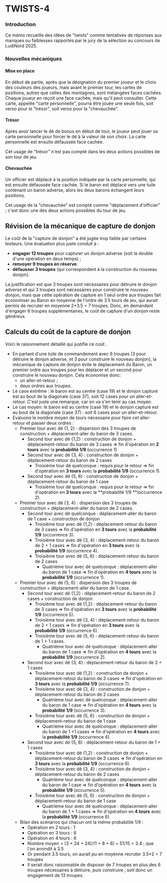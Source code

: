 # TWISTS-4

### Introduction

Ce mémo recueille des idées de "twists" comme tentatives de réponses aux manques ou faiblesses rapportés par le jury de la sélection au concours de LudiNord 2025.

### Nouvelles mécaniques

#### Mise en place

En début de partie, après que la désignation du premier joueur et le choix des couleurs des joueurs, mais avant le premier tour, les cartes de positions, autres que celles des montagnes, sont mélangées faces cachées. Chaque joueur en reçoit une face cachée, mais qu'il peut consulter. Cette carte, appelée "carte personnelle", pourra être jouée une seule fois, soit verso pour le "trésor", soit verso pour la "chevauchée".

#### Trésor

Après avoir lancer le dé de bonus en début de tour, le joueur peut jouer sa carte personnelle pour forcer le dé à la valeur de son choix. La carte personnelle est ensuite défaussée face cachée.

Cet usage de "trésor" n'est pas compté dans les deux actions possibles de son tour de jeu.

#### Chevauchée

Un officier est déplacé à la position indiquée par la carte personnelle, qui est ensuite défaussée face cachée. Si le baron est déplacé vers une tuile contenant un baron adverse, alors les deux barons échangent leurs positions.

Cet usage de la "chevauchée" est compté comme "déplacement d'officier" ; c'est donc une des deux actions possibles du tour de jeu.

## Révision de la mécanique de capture de donjon

Le coût de la "capture de donjon" a été jugée trop faible par certains testeurs. Une évaluation plus juste conduit à :

- **engager 12 troupes** pour capturer un donjon adverse (soit le double d'une opération en deux temps) ;
- **renvoyer 9 troupes en réserve**.
- **défausser 3 troupes** (qui correspondent à la construction du nouveau donjon).

La justification est que 3 troupes sont nécessaires pour détruire le donjon adverse et qui 3 troupes sont nécessaires pour construire le nouveau donjon, mais que cette opération de capture en 1 seul ordre aux troupes fait économiser au Baron en moyenne de l'ordre de 3.5 tours de jeu, qui aurait permis de recruter en moyenne 2*3.5 = 7 troupes. Donc, en demandant d'engager 6 troupes supplémentaires, le coût de capture d'un donjon reste généreux.

## Calculs du coût de la capture de donjon

Voici le raisonnement détaillé qui justifie ce coût .

- En partant d'une tuile de commandement avec 6 troupes (3 pour détruire le donjon adverse, et 3 pour construire le nouveau donjon), la mécanique de capture de donjon évite le déplacement du Baron, un premier ordre aux troupes pour les déplacer et un second pour construire le nouveau donjon. Cela économise donc:
  - un aller-et-retour ;
  - deux ordres aux troupes.
- Le case extrême : le baron est au centre (case 19)  et le donjon capturé est au bout de la diagonale (case 37), soit 12 cases pour un aller-et-retour. C'est juste une remarque, car on va s'en tenir au cas moyen.
- Le cas moyen: le baron est au centre (case 19)  et le donjon capturé est au bout de la diagonale (case 37)  : soit 6 cases pour un aller-et-retour.
- Evaluons le nombre moyen de tours nécessaire pour faire cet aller-retour et passer deux ordres :
  - Premier tour avec dé {1, 2} : dispersion des 3 troupes de construction + déplacement-aller du baron de 3 cases.
    - Second tour avec dé {1,2} : construction de donjon + déplacement-retour du baron de 3 cases => fin d'opération en **2 tours** avec la **probabilité 1/9** (occurrence 1)
    - Second tour avec dé {3, 4} : construction de donjon + déplacement-retour du baron de 2 cases
      - Troisième tour dé quelconque : requis pour le retour => fin d'opération en **3 tours** avec la **probabilité 1/9** (occurrence 1). 
    - Second tour avec dé {5, 6} : construction de donjon + déplacement-retour du baron de 1 case 
      - Troisième tour dé quelconque : requis pour le retour => fin d'opération en **3 tours** avec la **probabilité 1/9 **(occurrence 2).
  - Premier tour avec dé {3, 4} : dispersion des 3 troupes de construction + déplacement-aller du baron de 2 cases.
    - Second tour avec dé quelconque : déplacement-aller du baron de 1 case + construction de donjon 
      - Troisième tour avec dé {1,2} : déplacement-retour du baron de 3 cases => fin d'opération en **3 tours** avec la **probabilité 1/9** (occurrence 3). 
      - Troisième tour avec dé {3, 4} : déplacement-retour du baron de 2 + 1 cases => fin d'opération en **3 tours** avec la **probabilité 1/9** (occurrence 4).
      - Troisième tour avec dé {5, 6} : déplacement-retour du baron de 2  cases
        - Quatrième tour avec dé quelconque : déplacement-aller du baron de 1 case => fin d'opération en **4 tours** avec la **probabilité 1/9** (occurrence 1).
  - Premier tour avec dé {5, 6} : dispersion des 3 troupes de construction + déplacement-aller du baron de 1 case.
    - Second tour avec dé {1,2} : déplacement-retour du baron de 2 cases + construction de donjon
      - Troisième tour avec dé {1,2} : déplacement-retour du baron de 3 cases => fin d'opération en **3 tours** avec la **probabilité 1/9** (occurrence 5).
      - Troisième tour avec dé {3, 4} : déplacement-retour du baron de 2 + 1 cases => fin d'opération en **3 tours** avec la **probabilité 1/9** (occurrence 6).
      - Troisième tour avec dé {5, 6} : déplacement-retour du baron de 1 + 1 cases.
        - Quatrième tour avec dé quelconque : déplacement-aller du baron de 1 case => fin d'opération en **4 tours** avec la **probabilité 1/9** (occurrence 2).
    - Second tour avec dé {3, 4} : déplacement-retour du baron de 2 +  1 cases 
      - Troisième tour avec dé {1,2} : construction de donjon + déplacement-retour du baron de 3 cases => fin d'opération en **3 tours** avec la **probabilité 1/9** (occurrence 7).
      - Troisième tour avec dé {3, 4} : construction de donjon + déplacement-retour du baron de 2 cases 
        - Quatrième tour avec dé quelconque : déplacement-aller du baron de 1 case => fin d'opération en **4 tours** avec la **probabilité 1/9** (occurrence 3).
      - Troisième tour avec dé {5, 6} : construction de donjon + déplacement-retour du baron de 1 case
        - Quatrième tour avec dé quelconque : déplacement-aller du baron de 1 +1 cases => fin d'opération en **4 tours** avec la **probabilité 1/9** (occurrence 4).
    - Second tour avec dé {5, 6} : déplacement-retour du baron de 1 + 1 cases 
      - Troisième tour avec dé {1,2} : construction de donjon + déplacement-retour du baron de 3 cases => fin d'opération en **3 tours** avec la **probabilité 1/9** (occurrence 8).
      - Troisième tour avec dé {3, 4} : construction de donjon + déplacement-retour du baron de 2 cases 
        - Quatrième tour avec dé quelconque : déplacement-aller du baron de 1 case => fin d'opération en **4 tours** avec la **probabilité 1/9** (occurrence 5).
      - Troisième tour avec dé {5, 6} : construction de donjon + déplacement-retour du baron de 1 case
        - Quatrième tour avec dé quelconque : déplacement-aller du baron de 1 + 1 cases => fin d'opération en **4 tours** avec la **probabilité 1/9** (occurrence 6). 
  - Bilan des scénarios qui chacun ont la même probabilité 1/9 :
    - Opération en 2 tours : 1
    - Opération en 3 tours : 8
    - Opération en 4 tours : 6
    - Nombre moyen = (3 + 24 + 24)/(1 + 8 + 6) = 51/15 = 3.4 ; que l'on arrondit à 3.5
    - Or pendant 3.5 tours, on aurait pu en moyenne recruter 3.5*2 = 7 troupes
    - Il serait donc raisonnable de disposer de 7 troupes en plus des 6 troupes nécessaires à détruire, puis construire ; soit donc un engagement de 13 troupes.
